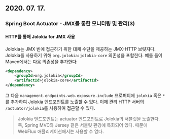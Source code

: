 ## 2020. 07. 17.

### Spring Boot Actuator - JMX를 통한 모니터링 및 관리(3)

#### HTTP를 통해 Jolokia for JMX 사용

Jolokia는 JMX 빈에 접근하기 위한 대체 수단을 제공하는 JMX-HTTP 브릿지다. Jolokia를 사용하기 위해 `org.jolokia:jolokia-core` 의존성을 포함한다. 예를 들어 Maven에서는 다음 의존성을 추가한다:

```xml
<dependency>
    <groupId>org.jolokia</groupId>
    <artifactId>jolokia-core</artifactId>
</dependency>
```

그 다음 `management.endpoints.web.exposure.include` 프로퍼티에 `jolokia` 혹은 `*`를 추가하여 Jolokia 엔드포인트를 노출할 수  있다. 이제 관리 HTTP 서버의 `/actuator/jolokia`를 사용하여 접근할 수 있다.

> Jolokia 엔드포인트는 actuator 엔드포인트로 Jolokia의 서블릿을 노출한다. 즉, Spring MVC와 Jersey 같은 서블릿 환경에 특화되어 있다. 때문에 WebFlux 애플리케이션에서는 사용할 수 없다.

